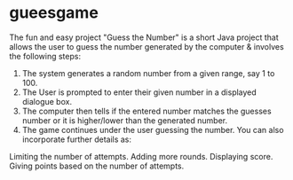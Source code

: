 # gueesgame
The fun and easy project "Guess the Number" is a short Java project that allows the user to
guess the number generated by the computer & involves the following steps:
1. The system generates a random number from a given range, say 1 to 100.
2. The User is prompted to enter their given number in a displayed dialogue box.
3. The computer then tells if the entered number matches the guesses number or it is
higher/lower than the generated number.
4. The game continues under the user guessing the number.
You can also incorporate further details as:

Limiting the number of attempts.
Adding more rounds.
Displaying score.
Giving points based on the number of attempts.
